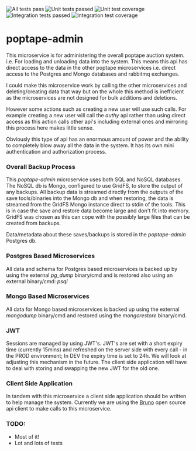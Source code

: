 ![All tests pass](https://github.com/cliveyg/poptape-admin/actions/workflows/api-tests.yml/badge.svg) ![Unit tests passed](https://img.shields.io/endpoint?url=https://gist.githubusercontent.com/cliveyg/4d4c56866a2de0d9f504b5cf5916fb1b/raw/6b94cc13f857c769205fd62d7b61a88c236a1911/unit-go-tests.json&label=Unit%20Tests) ![Unit test coverage](https://img.shields.io/endpoint?url=https://gist.githubusercontent.com/cliveyg/4d4c56866a2de0d9f504b5cf5916fb1b/raw/6b94cc13f857c769205fd62d7b61a88c236a1911/unit-lcov-coverage.json&label=Unit%20Test%20Coverage)![Integration tests passed](https://img.shields.io/endpoint?url=https://gist.githubusercontent.com/cliveyg/b1a44fe2133feeba581e388383eb76f9/raw/f907acdfd757587974d66f752bbc32f66602538a/int-go-tests.json&label=Integration%20Tests) ![Integration test coverage](https://img.shields.io/endpoint?url=https://gist.githubusercontent.com/cliveyg/b1a44fe2133feeba581e388383eb76f9/raw/f907acdfd757587974d66f752bbc32f66602538a/int-lcov-coverage.json&label=Integration%20Test%20Coverage)

# poptape-admin

This microservice is for administering the overall poptape auction system. i.e. For loading and unloading data into the system. This means this api has direct access to the data in the other poptape microservices i.e. direct access to the Postgres and Mongo databases and rabbitmq exchanges.

I could make this microservice work by calling the other microservices and deleting/creating data that way but on the whole this method is inefficient as the microservices are not designed for bulk additions and deletions. 

However some actions such as creating a new user will use such calls. For example creating a new user will call the *authy* api rather than using direct access as this action calls other api's including external ones and mirroring this process here makes little sense.

Obviously this type of api has an enormous amount of power and the ability to completely blow away all the data in the system. It has its own mini authentication and authorization process.

### Overall Backup Process
This _poptape-admin_ microservice uses both SQL and NoSQL databases. The NoSQL db is Mongo, configured to use GridFS, to store the output of any backups. 
All backup data is streamed directly from the outputs of the save tools/binaries into the Mongo db and when restoring, the data is streamed from the GridFS Mongo instance direct to stdin of the tools.
This is in case the save and restore data become large and don't fit into memory. GridFS was chosen as this can cope with the possibly large files that can be created from backups.

Data/metadata about these saves/backups is stored in the _poptape-admin_ Postgres db.

### Postgres Based Microservices
All data and schema for Postgres based microservices is backed up by using the external _pg_dump_ binary/cmd and is restored also using an external binary/cmd: _psql_ 

### Mongo Based Microservices
All data for Mongo based microservices is backed up using the external _mongodump_ binary/cmd and restored using the _mongorestore_ binary/cmd.

### JWT 

Sessions are managed by using JWT's. JWT's are set with a short expiry time (currently 15mins) and refreshed on the server side with every call - in the PROD environment; In DEV the expiry time is set to 24h. We will look at adjusting this mechanism in the future. The client side application will have to deal with storing and swapping the new JWT for the old one.

### Client Side Application

In tandem with this microservice a client side application should be written to help manage the system. Currently we are using the [Bruno](https://docs.usebruno.com/) open source api client to make calls to this microservice.

### TODO:
* Most of it!
* Lot and lots of tests